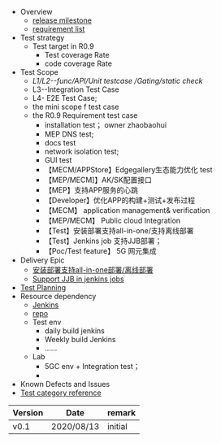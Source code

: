 - Overview
    - [release milestone](https://gitee.com/edgegallery/community/blob/master/TSC/Release/v0.9/%E7%89%88%E6%9C%AC%E8%AE%A1%E5%88%92.md)
    - [requirement list](https://gitee.com/edgegallery/community/blob/master/TSC/Release/v0.9/%E7%89%88%E6%9C%AC%E9%9C%80%E6%B1%82.md)
- Test strategy
    - Test target in R0.9
        - Test coverage Rate
        - code coverage Rate
- Test Scope
    - _L1/L2--func/API/Unit testcase /Gating/static check_
    - L3--Integration Test Case
    - L4- E2E Test Case;
    - the mini scope f test case
    - the R0.9 Requirement test case 
        - installation test；  owner zhaobaohui
        - MEP DNS test;    
        - docs test
        - network isolation test;
        - GUI test
        - 【MECM/APPStore】Edgegallery生态能力优化 test
        - 【MEP/MECM]】AK/SK配置接口 
        - 【MEP】支持APP服务的心跳 
        - 【Developer】优化APP的构建+测试+发布过程
        - 【MECM】 application management& verification
        - 【MEP/MECM】 Public cloud Integration
        - 【Test】安装部署支持all-in-one/支持离线部署
        - 【Test】Jenkins job 支持JJB部署；
        - 【Poc/Test feature】 5G 网元集成      
- Delivery Epic
    - [安装部署支持all-in-one部署/离线部署](https://gitee.com/edgegallery/community/blob/master/Architecture%20WG/Requirements/v0.9/Support%20offline%20installation%20in%20one-click-deploy%20scripts.md)
    - [Support JJB in jenkins jobs](https://gitee.com/edgegallery/community/blob/master/Architecture%20WG/Requirements/v0.9/Support%20JJB%20in%20jenkins%20jobs.md)
- [Test Planning](https://gitee.com/edgegallery/community/blob/master/Test%20WG/Test%20Release/Test%20WG%20%20R0.9%20Release%20milestone.md)
- Resource dependency
    - [Jenkins](http://jenkins.edgegallery.org/)
    - [repo](https://gitee.com/EdgeGallery_group/integration-testing)
    - Test env
        - daily build jenkins
        - Weekly build Jenkins
        - ......
    - Lab
        - 5GC env + Integration test；
        -
- Known Defects and Issues
- [Test category reference](https://gitee.com/edgegallery/community/blob/master/Test%20WG/Test%20Category/Edgeggallery_Test_Cateory.md)

| Version | Date       | remark  |
|---------|------------|---------|
| v0.1    | 2020/08/13 | initial |
